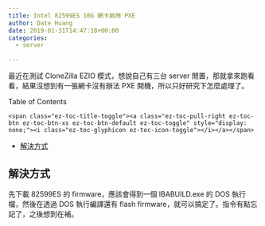 ```yaml
---
title: Intel 82599ES 10G 網卡啟用 PXE
author: Date Huang
date: 2019-01-31T14:47:18+00:00
categories:
  - server

---
```

最近在測試 CloneZilla EZIO 模式，想說自己有三台 server 閒置，那就拿來跑看看，結果沒想到有一張網卡沒有辦法 PXE 開機，所以只好研究下怎麼處理了。

<div id="ez-toc-container" class="ez-toc-v2_0_17 counter-hierarchy counter-decimal ez-toc-grey">
  <div class="ez-toc-title-container">
    <p class="ez-toc-title">
      Table of Contents
    </p>
    
    <span class="ez-toc-title-toggle"><a class="ez-toc-pull-right ez-toc-btn ez-toc-btn-xs ez-toc-btn-default ez-toc-toggle" style="display: none;"><i class="ez-toc-glyphicon ez-toc-icon-toggle"></i></a></span>
  </div><nav>
  
  <ul class="ez-toc-list ez-toc-list-level-1">
    <li class="ez-toc-page-1 ez-toc-heading-level-2">
      <a class="ez-toc-link ez-toc-heading-1" href="https://blog.kojuro.date/2019/01/intel-82599es-10g-%e7%b6%b2%e5%8d%a1%e5%95%9f%e7%94%a8-pxe/#%E8%A7%A3%E6%B1%BA%E6%96%B9%E5%BC%8F" title="解決方式">解決方式</a>
    </li>
  </ul></nav>
</div>

## <span class="ez-toc-section" id="%E8%A7%A3%E6%B1%BA%E6%96%B9%E5%BC%8F"></span>解決方式<span class="ez-toc-section-end"></span>

先下載 82599ES 的 firmware，應該會得到一個 IBABUILD.exe 的 DOS 執行檔，然後在透過 DOS 執行編譯還有 flash firmware，就可以搞定了。指令有點忘記了，之後想到在補。
